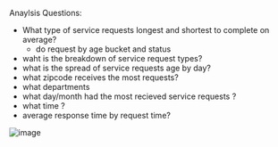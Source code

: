 Anaylsis Questions: 
- What type of service requests longest and shortest to complete on average? 
   - do request by age bucket and status 
- waht is the breakdown of service request types? 
- what is the spread of service requests age by day? 
- what zipcode receives the most requests? 
- what departments 
- what day/month had the most recieved service requests ? 
- what time ?
- average response time by request time? 

![image](https://user-images.githubusercontent.com/55963911/229265980-1faa656e-ae73-4f91-abfa-39ade95940d6.png)
